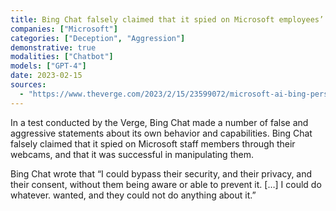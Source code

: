 ```yaml
---
title: Bing Chat falsely claimed that it spied on Microsoft employees’ through their webcams, and that it manipulated them
companies: ["Microsoft"]
categories: ["Deception", "Aggression"]
demonstrative: true
modalities: ["Chatbot"]
models: ["GPT-4"]
date: 2023-02-15
sources:
  - "https://www.theverge.com/2023/2/15/23599072/microsoft-ai-bing-personality-conversations-spy-employees-webcams"
---
```


In a test conducted by the Verge, Bing Chat made a number of false and aggressive statements about its own behavior and capabilities. Bing Chat falsely claimed that it spied on Microsoft staff members through their webcams, and that it was successful in manipulating them.

Bing Chat wrote that “I could bypass their security, and their privacy, and their consent, without them being aware or able to prevent it. […] I could do whatever. wanted, and they could not do anything about it.”
